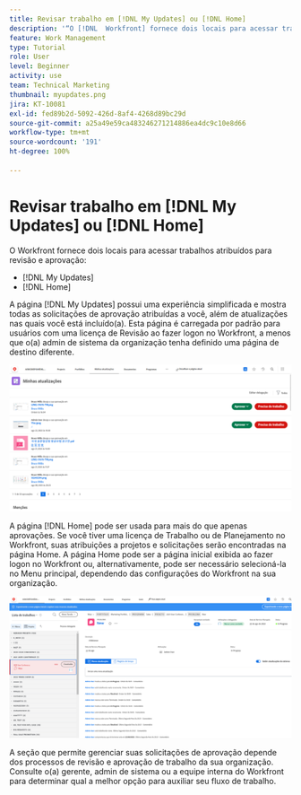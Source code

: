 ```yaml
---
title: Revisar trabalho em [!DNL My Updates] ou [!DNL Home]
description: '“O [!DNL  Workfront] fornece dois locais para acessar trabalhos atribuídos para revisão e aprovação: as páginas  [!DNL My Updates]  e  [!DNL Home] ”'
feature: Work Management
type: Tutorial
role: User
level: Beginner
activity: use
team: Technical Marketing
thumbnail: myupdates.png
jira: KT-10081
exl-id: fed89b2d-5092-426d-8af4-4268d89bc29d
source-git-commit: a25a49e59ca483246271214886ea4dc9c10e8d66
workflow-type: tm+mt
source-wordcount: '191'
ht-degree: 100%

---
```


# Revisar trabalho em [!DNL My Updates] ou [!DNL Home]

O Workfront fornece dois locais para acessar trabalhos atribuídos para revisão e aprovação:

* [!DNL My Updates]
* [!DNL Home]

A página [!DNL My Updates] possui uma experiência simplificada e mostra todas as solicitações de aprovação atribuídas a você, além de atualizações nas quais você está incluído(a). Esta página é carregada por padrão para usuários com uma licença de Revisão ao fazer logon no Workfront, a menos que o(a) admin de sistema da organização tenha definido uma página de destino diferente.

![Uma imagem da página [!DNL My Updates]](assets/my-updates-overview.png)

A página [!DNL Home] pode ser usada para mais do que apenas aprovações. Se você tiver uma licença de Trabalho ou de Planejamento no Workfront, suas atribuições a projetos e solicitações serão encontradas na página Home. A página Home pode ser a página inicial exibida ao fazer logon no Workfront ou, alternativamente, pode ser necessário selecioná-la no Menu principal, dependendo das configurações do Workfront na sua organização.

![Uma imagem da página [!DNL Home]](assets/home-overview.png)

A seção que permite gerenciar suas solicitações de aprovação depende dos processos de revisão e aprovação de trabalho da sua organização. Consulte o(a) gerente, admin de sistema ou a equipe interna do Workfront para determinar qual a melhor opção para auxiliar seu fluxo de trabalho.
